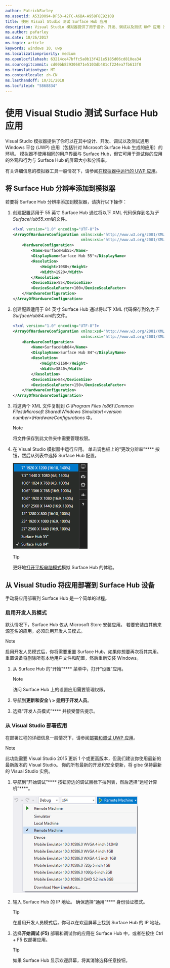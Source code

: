 ```yaml
---
author: PatrickFarley
ms.assetid: A5320094-DF53-42FC-A6BA-A958F8E9210B
title: 使用 Visual Studio 测试 Surface Hub 应用
description: Visual Studio 模拟器提供了用于设计、开发、调试以及测试 UWP 应用（包括针对 Surface Hub 生成的应用）的环境。
ms.author: pafarley
ms.date: 10/26/2017
ms.topic: article
keywords: windows 10, uwp
ms.localizationpriority: medium
ms.openlocfilehash: 63214ce47bffc5a0b13f421e5185d06cd810ea34
ms.sourcegitcommit: cd00bb829306871e5103db481cf224ea7fb613f0
ms.translationtype: MT
ms.contentlocale: zh-CN
ms.lasthandoff: 10/31/2018
ms.locfileid: "5868834"
---
```

# <a name="test-surface-hub-apps-using-visual-studio"></a>使用 Visual Studio 测试 Surface Hub 应用
Visual Studio 模拟器提供了你可以在其中设计、开发、调试以及测试通用 Windows 平台 \(UWP\) 应用（包括针对 Microsoft Surface Hub 生成的应用）的环境。 模拟器不使用相同的用户界面与 Surface Hub，但它可用于测试你的应用的外观和行为与 Surface Hub 的屏幕大小和分辨率。

有关详细信息的模拟器工具一般情况下，请参阅[在模拟器中运行的 UWP 应用](https://docs.microsoft.com/visualstudio/debugger/run-windows-store-apps-in-the-simulator)。

## <a name="add-surface-hub-resolutions-to-the-simulator"></a>将 Surface Hub 分辨率添加到模拟器
若要将 Surface Hub 分辨率添加到模拟器，请执行以下操作：

1. 创建配置适用于 55 英寸 Surface Hub 通过将以下 XML 代码保存到名为*于 SurfaceHub55.xml*的文件。  

    ```xml
    <?xml version="1.0" encoding="UTF-8"?>
    <ArrayOfHardwareConfiguration xmlns:xsd="http://www.w3.org/2001/XMLSchema"
                                  xmlns:xsi="http://www.w3.org/2001/XMLSchema-instance">
        <HardwareConfiguration>
            <Name>SurfaceHub55</Name>
            <DisplayName>Surface Hub 55"</DisplayName>
            <Resolution>
                <Height>1080</Height>
                <Width>1920</Width>
            </Resolution>
            <DeviceSize>55</DeviceSize>
            <DeviceScaleFactor>100</DeviceScaleFactor>
        </HardwareConfiguration>
    </ArrayOfHardwareConfiguration>
    ```

2. 创建配置适用于 84 英寸 Surface Hub 通过将以下 XML 代码保存到名为*于 SurfaceHub84.xml*的文件。

    ```xml
    <?xml version="1.0" encoding="UTF-8"?>
    <ArrayOfHardwareConfiguration xmlns:xsd="http://www.w3.org/2001/XMLSchema"
                                  xmlns:xsi="http://www.w3.org/2001/XMLSchema-instance">
        <HardwareConfiguration>
            <Name>SurfaceHub84</Name>
            <DisplayName>Surface Hub 84"</DisplayName>
            <Resolution>
                <Height>2160</Height>
                <Width>3840</Width>
            </Resolution>
            <DeviceSize>84</DeviceSize>
            <DeviceScaleFactor>150</DeviceScaleFactor>
        </HardwareConfiguration>
    </ArrayOfHardwareConfiguration>
    ```

3. 将这两个 XML 文件复制到 *C:\Program Files (x86)\Common Files\Microsoft Shared\Windows Simulator\\&lt;version number&gt;\HardwareConfigurations* 中。

   > [!NOTE]
   > 将文件保存到此文件夹中需要管理权限。

4. 在 Visual Studio 模拟器中运行应用。 单击调色板上的“更改分辨率”**** 按钮，然后从列表中选择 Surface Hub 配置。

    ![Visual Studio 模拟器分辨率](images/vs-simulator-resolutions.png)

   > [!TIP]
   > 更好地[打开平板电脑模式](http://windows.microsoft.com/windows-10/getstarted-like-a-tablet)模拟 Surface Hub 的体验。

## <a name="deploy-apps-to-a-surface-hub-device-from-visual-studio"></a>从 Visual Studio 将应用部署到 Surface Hub 设备
手动将应用部署到 Surface Hub 是一个简单的过程。

### <a name="enable-developer-mode"></a>启用开发人员模式
默认情况下，Surface Hub 仅从 Microsoft Store 安装应用。 若要安装由其他来源签名的应用，必须启用开发人员模式。

> [!NOTE]
> 启用开发人员模式后，你将需要重置 Surface Hub，如果你想要再次将其禁用。 重置设备将删除所有本地用户文件和配置，然后重新安装 Windows。

1. 从 Surface Hub 的“开始”**** 菜单中，打开“设置”应用。

   > [!NOTE]
   > 访问 Surface Hub 上的设置应用需要管理权限。

2. 导航到**更新和安全 \ > 适用于开发人员**。

3. 选择“开发人员模式”**** 并接受警告提示。

### <a name="deploy-your-app-from-visual-studio"></a>从 Visual Studio 部署应用
在部署过程的详细信息一般情况下，请参阅[部署和调试 UWP 应用](https://msdn.microsoft.com/windows/uwp/debug-test-perf/deploying-and-debugging-uwp-apps)。

   > [!NOTE]
   > 此功能需要 Visual Studio 2015 更新 1 个或更高版本，但我们建议你使用最新的最新版本的 Visual Studio。 你的所有最新的开发和安全更新，将 gibe 保持最新的 Visual Studio 实例。

1. 导航到“开始调试”**** 按钮旁边的调试目标下拉列表，然后选择“远程计算机”****。

    <!--lcap: in your screenshot, you have local machine selected-->

   ![Visual Studio 调试目标下拉列表](images/vs-debug-target.png)

2. 输入 Surface Hub 的 IP 地址。 确保选择“通用”**** 身份验证模式。

   > [!TIP] 
   > 在启用开发人员模式后，你可以在欢迎屏幕上找到 Surface Hub 的 IP 地址。

3. 选择**开始调试 (F5)** 部署和调试你的应用在 Surface Hub 中，或者在按住 Ctrl + F5 仅部署应用。

   > [!TIP]
   > 如果 Surface Hub 显示欢迎屏幕，将其消除选择任意按钮。
